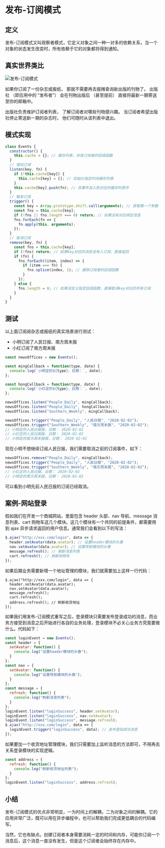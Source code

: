 # 发布-订阅模式

## 定义

发布-订阅模式又叫观察者模式，它定义对象之间一种一对多的依赖关系，当一个对象的状态发生改变时，所有依赖于它的对象都将得到通知。

## 真实世界类比

![发布-订阅模式](https://refactoringguru.cn/images/patterns/content/observer/observer-comic-2-zh-2x.png)

如果你订阅了一份杂志或报纸， 那就不需要再去报摊查询新出版的刊物了。 出版社 （即应用中的 “发布者”） 会在刊物出版后 （甚至提前） 直接将最新一期寄送至你的邮箱中。

出版社负责维护订阅者列表， 了解订阅者对哪些刊物感兴趣。 当订阅者希望出版社停止寄送新一期的杂志时， 他们可随时从该列表中退出。

## 模式实现

```js
class Events {
  constructor() {
    this.cache = {}; // 缓存列表，存放订阅者的回调函数
  }
  // 增加订阅
  listen(key, fn) {
    if (!this.cache[key]) {
      this.cache[key] = []; // 初始化指定时间缓存列表
    }
    this.cache[key].push(fn); // 将事件加入到对应的缓存列表中
  }
  // 触发订阅
  trigger() {
    const key = Array.prototype.shift.call(arguments); // 获取第一个参数
    const fns = this.cache[key];
    if (!fns || fns.length === 0) return; // 如果没有对应绑定信息
    fns.forEach(fn => {
      fn.apply(this, arguments);
    });
  }
  // 取消订阅
  remove(key, fn) {
    const fns = this.cache[key];
    if (!fns) return; // 如果key对应的消息没有人订阅，直接返回
    if (fn) {
      fns.forEach((item, index) => {
        if (item === fn) {
          fns.splice(index, 1); // 删除订阅者的回调函数
        }
      });
    } else {
      fns.length = 0; // 如果没定义指定回调函数，直接取消key对应的所有订阅
    }
  }
}
```

## 测试

以上面订阅阅杂志或报纸的真实场景进行测试：

- 小明订阅了人民日报、南方周末报
- 小红订阅了南方周末报

```js
const newsOffices = new Events();

const mingCallback = function(type, date) {
  console.log(`小明定的${type}，日期：`, date);
};

const hongCallback = function(type, date) {
  console.log(`小红定的${type}，日期：`, date);
};

newsOffices.listen("People_Daily", mingCallback);
newsOffices.listen("People_Daily", hongCallback);
newsOffices.listen("Southern_Weekly", mingCallback);

newsOffices.trigger("People_Daily", "人民日报", "2020-02-02");
newsOffices.trigger("Southern_Weekly", "南方周末报", "2020-02-02");
// 小明定的人民日报报，日期： 2020-02-02
// 小红定的人民日报报，日期： 2020-02-02
// 小明定的南方周末报报，日期： 2020-02-02
```

现在小明不想继续订阅人民日报，我们需要取消之前的订阅事件，如下：

```js
newsOffices.remove("People_Daily", mingCallback);
newsOffices.trigger("People_Daily", "人民日报", "2020-02-02");
newsOffices.trigger("Southern_Weekly", "南方周末报", "2020-02-02");
// 小红定的人民日报，日期： 2020-02-02
// 小明定的南方周末报，日期： 2020-02-02
```

可以看到小明先前人民日报的订阅已经取消。

## 案例-网站登录

假如我们在开发一个商城网站，里面包含 header 头部、nav 导航、message 消息列表、cart 购物车这几个模块。这几个模块有一个共同的前提条件，都需要用到 ajax 异步请求返回的用户信息。通常我们会看到以下的写法：

```js
$.ajax("http://xxx.com/login", data => {
  header.setAvatar(data.avatar); // 设置header模块的头像
  nav.setAvatar(data.avatar); // 设置导航模块的头像
  message.refresh(); // 刷新消息列表
  cart.refresh(); // 刷新购物车
});
```

如果后期业务需要新增一个地址管理的模块，我们就需要加上这样一行代码：

```js{6}
$.ajax("http://xxx.com/login", data => {
  header.setAvatar(data.avatar);
  nav.setAvatar(data.avatar);
  message.refresh();
  cart.refresh();
  address.refresh(); // 刷新收货地址
});
```

如果我们用发布-订阅模式重写之后，登录模块只需要发布登录成功的消息，而业务方接受到消息之后开始进行各自的业务处理，登录模块不必关心业务方究竟要做什么。代码如下：

```js
const loginEvent = new Events();
const header = {
  setAvatar: function() {
    console.log("设置header模块的头像");
  }
};
const nav = {
  setAvatar: function() {
    console.log("设置导航模块的头像");
  }
};
const message = {
  refresh: function() {
    console.log("刷新消息列表");
  }
};
loginEvent.listen("loginSuccess", header.setAvatar);
loginEvent.listen("loginSuccess", nav.setAvatar);
loginEvent.listen("loginSuccess", message.refresh);
$.ajax("http://xxx.com/login", data => {
  loginEvent.trigger("loginSuccess", data); // 发布登陆成功消息
});
```

如果要加一个收货地址管理模块，我们只需要加上监听消息的方法即可，不用再去关系登录模块的实现逻辑。

```js
const address = {
  refresh: function() {
    console.log("刷新收货地址列表");
  }
};
loginEvent.listen("loginSuccess", address.refresh);
```

## 小结

发布-订阅模式的优点非常明显，一为时间上的解耦，二为对象之间的解耦。它的应用非常广泛，既可以用在异步编程中，也可以帮助我们完成更低耦合的代码编写。

当然，它也有缺点。创建订阅者本身需要消耗一定的时间和内存，可能你订阅一个消息后，这个消息一直没有发生，但是这个订阅者会始终存在内存中。
